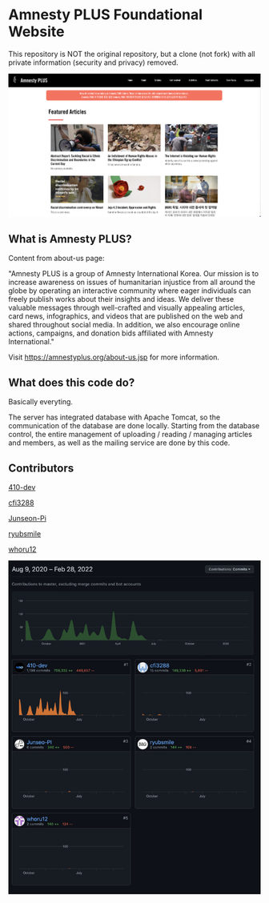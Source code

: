 # Amnesty PLUS Foundational Website 

This repository is NOT the original repository, but a clone (not fork) with all private information (security and privacy) removed.

![website-screen](./imgs/website-screen.png)



## What is Amnesty PLUS?

Content from about-us page:

"Amnesty PLUS is a group of Amnesty International Korea.
Our mission is to increase awareness on issues of humanitarian injustice from all around the globe by operating an interactive community where eager individuals can freely publish works about their insights and ideas.
We deliver these valuable messages through well-crafted and visually appealing articles, card news, infographics, and videos that are published on the web and shared throughout social media.
In addition, we also encourage online actions, campaigns, and donation bids affiliated with Amnesty International."



Visit https://amnestyplus.org/about-us.jsp for more information.



## What does this code do?

Basically everyting.

The server has integrated database with Apache Tomcat, so the communication of the database are done locally. Starting from the database control, the entire management of uploading / reading / managing articles and members, as well as the mailing service are done by this code.



## Contributors

[410-dev](https://github.com/410-dev)

[cfi3288](https://github.com/cfi3288)

[Junseon-Pi](https://github.com/Junseo-PI)

[ryubsmile](https://github.com/ryubsmile)

[whoru12](https://github.com/whoru12)

![contributors](./imgs/contributors.png)